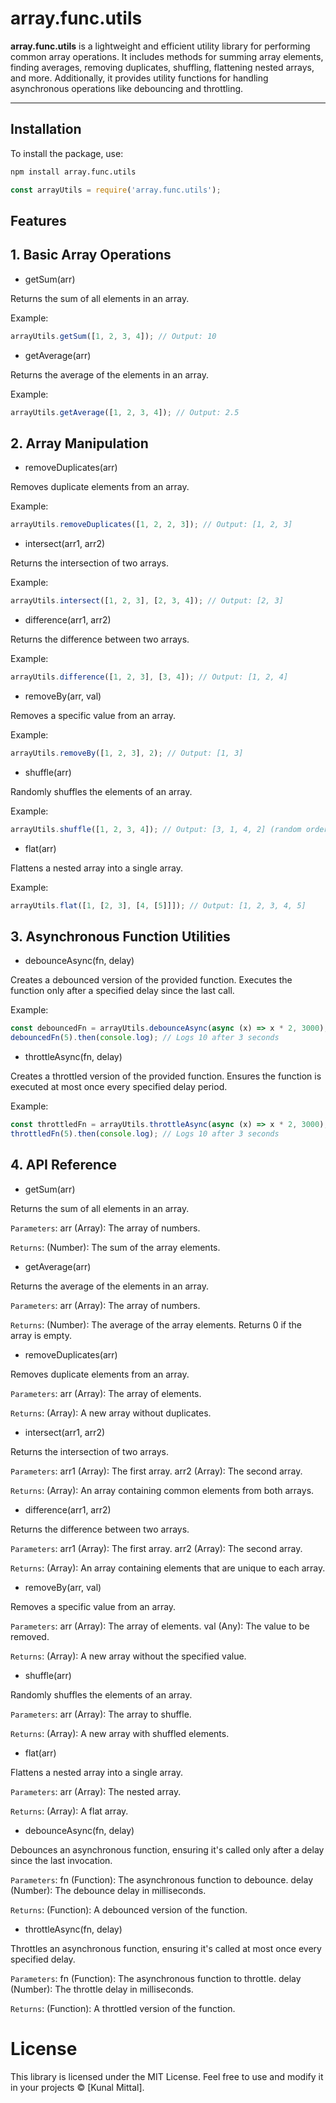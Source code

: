 # array.func.utils

**array.func.utils** is a lightweight and efficient utility library for performing common array operations. It includes methods for summing array elements, finding averages, removing duplicates, shuffling, flattening nested arrays, and more. Additionally, it provides utility functions for handling asynchronous operations like debouncing and throttling.

---

## Installation

To install the package, use:

```bash
npm install array.func.utils
```

```javascript
const arrayUtils = require('array.func.utils');
```

## Features

## 1. Basic Array Operations

* getSum(arr)

Returns the sum of all elements in an array.

Example:

```javascript
arrayUtils.getSum([1, 2, 3, 4]); // Output: 10
```

* getAverage(arr)

Returns the average of the elements in an array.

Example:

```javascript
arrayUtils.getAverage([1, 2, 3, 4]); // Output: 2.5
```

 ## 2. Array Manipulation

* removeDuplicates(arr)

Removes duplicate elements from an array.

Example:

```javascript
arrayUtils.removeDuplicates([1, 2, 2, 3]); // Output: [1, 2, 3]
```
* intersect(arr1, arr2)

Returns the intersection of two arrays.

Example:

```javascript
arrayUtils.intersect([1, 2, 3], [2, 3, 4]); // Output: [2, 3]
```
* difference(arr1, arr2)

Returns the difference between two arrays.

Example:

```javascript
arrayUtils.difference([1, 2, 3], [3, 4]); // Output: [1, 2, 4]
```

* removeBy(arr, val)

Removes a specific value from an array.

Example:

```javascript
arrayUtils.removeBy([1, 2, 3], 2); // Output: [1, 3]
```

* shuffle(arr)

Randomly shuffles the elements of an array.

Example:

```javascript
arrayUtils.shuffle([1, 2, 3, 4]); // Output: [3, 1, 4, 2] (random order)
```

* flat(arr)

Flattens a nested array into a single array.

Example:

```javascript
arrayUtils.flat([1, [2, 3], [4, [5]]]); // Output: [1, 2, 3, 4, 5]
```

## 3. Asynchronous Function Utilities

* debounceAsync(fn, delay)

Creates a debounced version of the provided function. Executes the function only after a specified delay since the last call.

Example:

```javascript
const debouncedFn = arrayUtils.debounceAsync(async (x) => x * 2, 3000);
debouncedFn(5).then(console.log); // Logs 10 after 3 seconds
```

* throttleAsync(fn, delay)

Creates a throttled version of the provided function. Ensures the function is executed at most once every specified delay period.

Example:

```javascript
const throttledFn = arrayUtils.throttleAsync(async (x) => x * 2, 3000);
throttledFn(5).then(console.log); // Logs 10 after 3 seconds
```

## 4. API Reference

* getSum(arr)

Returns the sum of all elements in an array.

`Parameters`:
arr (Array): The array of numbers.

`Returns`:
(Number): The sum of the array elements.

* getAverage(arr)

Returns the average of the elements in an array.

`Parameters`:
arr (Array): The array of numbers.

`Returns`:
(Number): The average of the array elements. Returns 0 if the array is empty.

* removeDuplicates(arr)

Removes duplicate elements from an array.

`Parameters`:
arr (Array): The array of elements.

`Returns`:
(Array): A new array without duplicates.

* intersect(arr1, arr2)

Returns the intersection of two arrays.

`Parameters`:
arr1 (Array): The first array.
arr2 (Array): The second array.

`Returns`:
(Array): An array containing common elements from both arrays.

* difference(arr1, arr2)

Returns the difference between two arrays.

`Parameters`:
arr1 (Array): The first array.
arr2 (Array): The second array.

`Returns`:
(Array): An array containing elements that are unique to each array.

* removeBy(arr, val)

Removes a specific value from an array.

`Parameters`:
arr (Array): The array of elements.
val (Any): The value to be removed.

`Returns`:
(Array): A new array without the specified value.

* shuffle(arr)

Randomly shuffles the elements of an array.

`Parameters`:
arr (Array): The array to shuffle.

`Returns`:
(Array): A new array with shuffled elements.

* flat(arr)

Flattens a nested array into a single array.

`Parameters`:
arr (Array): The nested array.

`Returns`:
(Array): A flat array.

* debounceAsync(fn, delay)

Debounces an asynchronous function, ensuring it's called only after a delay since the last invocation.

`Parameters`:
fn (Function): The asynchronous function to debounce.
delay (Number): The debounce delay in milliseconds.

`Returns`:
(Function): A debounced version of the function.

* throttleAsync(fn, delay)

Throttles an asynchronous function, ensuring it's called at most once every specified delay.

`Parameters`:
fn (Function): The asynchronous function to throttle.
delay (Number): The throttle delay in milliseconds.

`Returns`:
(Function): A throttled version of the function.

# License

This library is licensed under the MIT License. Feel free to use and modify it in your projects © [Kunal Mittal].

